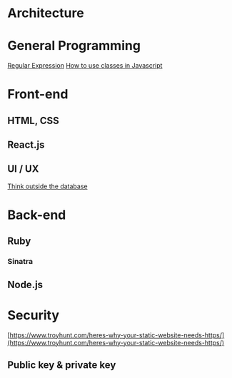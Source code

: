 # Architecture

# General Programming
[Regular Expression](https://regexr.com/)
[How to use classes in Javascript](https://www.digitalocean.com/community/tutorials/understanding-classes-in-javascript)

# Front-end

## HTML, CSS

## React.js

## UI / UX
[Think outside the database](https://twitter.com/steveschoger/status/997125312411570176)

# Back-end

## Ruby

### Sinatra

## Node.js

# Security
[https://www.troyhunt.com/heres-why-your-static-website-needs-https/](https://www.troyhunt.com/heres-why-your-static-website-needs-https/)

## Public key & private key

